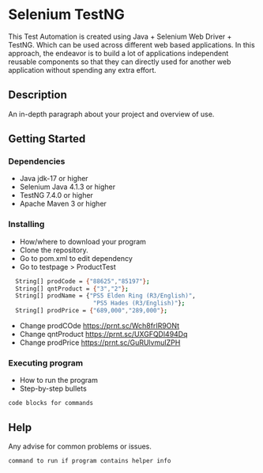 # Selenium TestNG

This Test Automation is created using Java + Selenium Web Driver + TestNG. Which can be used across different web based applications. 
In this approach, the endeavor is to build a lot of applications independent reusable components so that they can directly used for 
another web application without spending any extra effort.

## Description

An in-depth paragraph about your project and overview of use.

## Getting Started

### Dependencies

* Java jdk-17 or higher
* Selenium Java 4.1.3 or higher
* TestNG 7.4.0 or higher
* Apache Maven 3 or higher

### Installing

* How/where to download your program
* Clone the repository.
* Go to pom.xml to edit dependency
* Go to testpage > ProductTest 
```bash
  String[] prodCode = {"88625","85197"};
  String[] qntProduct = {"3","2"};
  String[] prodName = {"PS5 Elden Ring (R3/English)",
                        "PS5 Hades (R3/English)"};
  String[] prodPrice = {"689,000","289,000"};
```
* Change prodCOde
https://prnt.sc/Wch8frIR9ONt
* Change qntProduct
https://prnt.sc/UXGFQDl494Dq
* Change prodPrice
https://prnt.sc/GuRUlvmuIZPH

### Executing program

* How to run the program
* Step-by-step bullets
```
code blocks for commands
```
## Help

Any advise for common problems or issues.
```
command to run if program contains helper info
```
